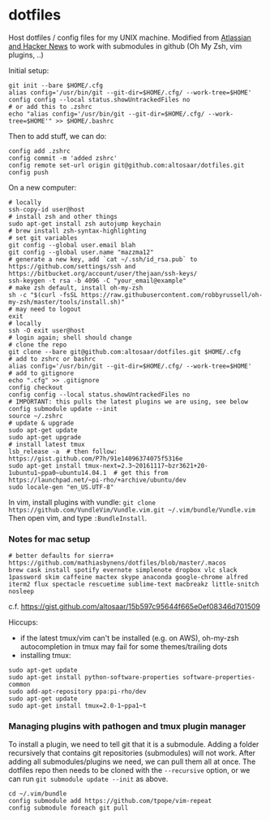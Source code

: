 # dotfiles
Host dotfiles / config files for my UNIX machine. Modified from 
[Atlassian and Hacker News](https://developer.atlassian.com/blog/2016/02/best-way-to-store-dotfiles-git-bare-repo/) to
work with submodules in github (Oh My Zsh, vim plugins, ..)

Initial setup:
```
git init --bare $HOME/.cfg
alias config='/usr/bin/git --git-dir=$HOME/.cfg/ --work-tree=$HOME'
config config --local status.showUntrackedFiles no
# or add this to .zshrc
echo "alias config='/usr/bin/git --git-dir=$HOME/.cfg/ --work-tree=$HOME'" >> $HOME/.bashrc
```

Then to add stuff, we can do:
```
config add .zshrc
config commit -m 'added zshrc'
config remote set-url origin git@github.com:altosaar/dotfiles.git
config push
```

On a new computer:
```
# locally
ssh-copy-id user@host
# install zsh and other things
sudo apt-get install zsh autojump keychain
# brew install zsh-syntax-highlighting
# set git variables
git config --global user.email blah
git config --global user.name "mazzma12"
# generate a new key, add `cat ~/.ssh/id_rsa.pub` to https://github.com/settings/ssh and https://bitbucket.org/account/user/thejaan/ssh-keys/
ssh-keygen -t rsa -b 4096 -C "your_email@example"
# make zsh default, install oh-my-zsh
sh -c "$(curl -fsSL https://raw.githubusercontent.com/robbyrussell/oh-my-zsh/master/tools/install.sh)"
# may need to logout
exit
# locally
ssh -O exit user@host
# login again; shell should change
# clone the repo
git clone --bare git@github.com:altosaar/dotfiles.git $HOME/.cfg
# add to zshrc or bashrc
alias config='/usr/bin/git --git-dir=$HOME/.cfg/ --work-tree=$HOME'
# add to gitignore
echo ".cfg" >> .gitignore
config checkout
config config --local status.showUntrackedFiles no
# IMPORTANT: this pulls the latest plugins we are using, see below
config submodule update --init
source ~/.zshrc
# update & upgrade
sudo apt-get update
sudo apt-get upgrade
# install latest tmux
lsb_release -a  # then follow: https://gist.github.com/P7h/91e14096374075f5316e
sudo apt-get install tmux-next=2.3~20161117~bzr3621+20-1ubuntu1~ppa0~ubuntu14.04.1	# get this from https://launchpad.net/~pi-rho/+archive/ubuntu/dev
sudo locale-gen "en_US.UTF-8"
```

In vim, install plugins with vundle:
`git clone https://github.com/VundleVim/Vundle.vim.git ~/.vim/bundle/Vundle.vim`
Then open vim, and type `:BundleInstall`.

### Notes for mac setup
```
# better defaults for sierra+ https://github.com/mathiasbynens/dotfiles/blob/master/.macos
brew cask install spotify evernote simplenote dropbox vlc slack 1password skim caffeine mactex skype anaconda google-chrome alfred iterm2 flux spectacle rescuetime sublime-text macbreakz little-snitch nosleep
```
c.f. https://gist.github.com/altosaar/15b597c95644f665e0ef08346d701509

Hiccups:
* if the latest tmux/vim can't be installed (e.g. on AWS), oh-my-zsh autocompletion in tmux may fail for some themes/trailing dots
* installing tmux:
```
sudo apt-get update
sudo apt-get install python-software-properties software-properties-common
sudo add-apt-repository ppa:pi-rho/dev
sudo apt-get update
sudo apt-get install tmux=2.0-1~ppa1~t
```

### Managing plugins with pathogen and tmux plugin manager
To install a plugin, we need to tell git that it is a submodule. Adding a folder recursively that contains git repositories (submodules) will not work. After adding all submodules/plugins we need, we can pull them all at once. The dotfiles repo then needs to be cloned with the `--recursive` option, or we can run `git submodule update --init` as above.
```
cd ~/.vim/bundle
config submodule add https://github.com/tpope/vim-repeat
config submodule foreach git pull
```
